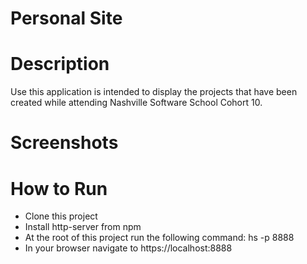 # Personal Site

# Description
Use this application is intended to display the projects that have been created while attending Nashville Software School Cohort 10.

# Screenshots



# How to Run
* Clone this project
* Install http-server from npm
* At the root of this project run the following command: hs -p 8888
* In your browser navigate to https://localhost:8888

